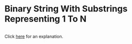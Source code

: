 # Binary String With Substrings Representing 1 To N 

~~~java

~~~

Click [here](Explanation.md) for an explanation.

